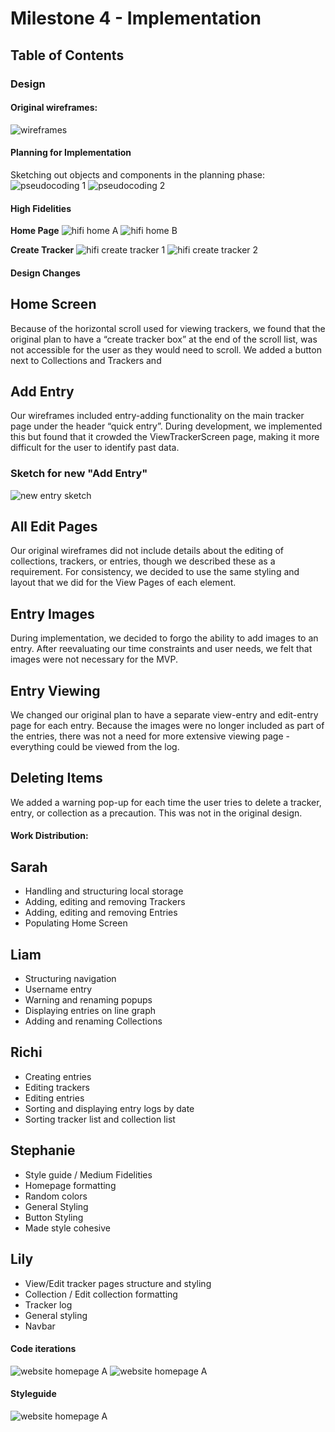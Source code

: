 # Milestone 4 - Implementation

## Table of Contents

### Design

#### Original wireframes:

![wireframes](../m3-design/images/wireframes-med.png)


#### Planning for Implementation

Sketching out objects and components in the planning phase:
![pseudocoding 1](img/code-planning-1.jpg)
![pseudocoding 2](img/code-planning-2.jpg)


#### High Fidelities

**Home Page**
![hifi home A](img/hi-fi-dashboard-A.png)
![hifi home B](img/hi-fi-dashboard-B.png)

**Create Tracker**
![hifi create tracker 1](img/hifi-create-tracker-1.png)
![hifi create tracker 2](img/hifi-create-tracker-2.png)



#### Design Changes

## Home Screen
Because of the horizontal scroll used for viewing trackers, we found that the original plan to have a “create tracker box” at the end of the scroll list, was not accessible for the user as they would need to scroll. We added a button next to Collections and Trackers and 

## Add Entry
Our wireframes included entry-adding functionality on the main tracker page under the header “quick entry”. During development, we implemented this but found that it crowded the ViewTrackerScreen page, making it more difficult for the user to identify past data. 

### Sketch for new "Add Entry"

![new entry sketch](img/new-entry-sketch.jpg)

## All Edit Pages 
Our original wireframes did not include details about the editing of collections, trackers, or entries, though we described these as a requirement. For consistency, we decided to use the same styling and layout that we did for the View Pages of each element.

## Entry Images 
During implementation, we decided to forgo the ability to add images to an entry. After reevaluating our time constraints and user needs, we felt that images were not necessary for the MVP.

## Entry Viewing 
We changed our original plan to have a separate view-entry and edit-entry page for each entry. Because the images were no longer included as part of the entries, there was not a need for more extensive viewing page - everything could be viewed from the log. 

## Deleting Items
We added a warning pop-up for each time the user tries to delete a tracker, entry, or collection as a precaution. This was not in the original design.





#### Work Distribution: 

## Sarah 
* Handling and structuring local storage 
* Adding, editing and removing Trackers
* Adding, editing and removing Entries
* Populating Home Screen

## Liam
* Structuring navigation
* Username entry
* Warning and renaming popups
* Displaying entries on line graph
* Adding and renaming Collections

## Richi
* Creating entries
* Editing trackers
* Editing entries
* Sorting and displaying entry logs by date
* Sorting tracker list and collection list 

## Stephanie
* Style guide / Medium Fidelities
* Homepage formatting
* Random colors
* General Styling
* Button Styling
* Made style cohesive

## Lily 
* View/Edit tracker pages structure and styling
* Collection / Edit collection formatting
* Tracker log
* General styling 
* Navbar




#### Code iterations
![website homepage A](img/site-homepage-A.png)
![website homepage A](img/site-homepage-B.png)

#### Styleguide
![website homepage A](img/styleguide.png)
